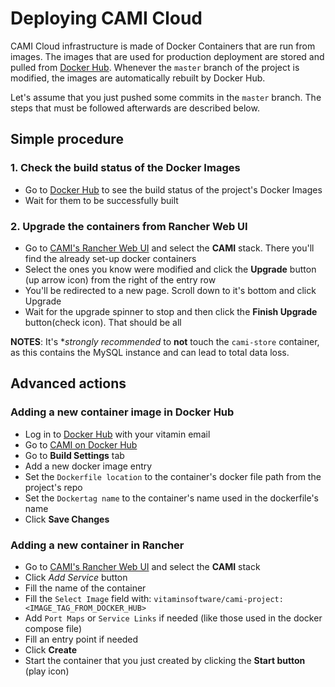 # Deploying CAMI Cloud
CAMI Cloud infrastructure is made of Docker Containers that are run from images. The images that are used for production deployment are stored and pulled from [Docker Hub](https://hub.docker.com/r/vitaminsoftware/cami-project/). Whenever the `master` branch of the project is modified, the images are automatically rebuilt by Docker Hub.

Let's assume that you just pushed some commits in the `master` branch. The steps that must be followed afterwards are described below.

## Simple procedure

### 1. Check the build status of the Docker Images
 * Go to [Docker Hub](https://hub.docker.com/r/vitaminsoftware/cami-project/) to see the build status of the project's Docker Images
* Wait for them to be successfully built

### 2. Upgrade the containers from Rancher Web UI
* Go to [CAMI's Rancher Web UI](http://138.68.92.229:8080/) and select the **CAMI** stack. There you'll find the already set-up docker containers
* Select the ones you know were modified and click the **Upgrade** button (up arrow icon) from the right of the entry row
* You'll be redirected to a new page. Scroll down to it's bottom and click Upgrade
* Wait for the upgrade spinner to stop and then click the **Finish Upgrade** button(check icon). That should be all

**NOTES**: It's **strongly recommended* to **not** touch the `cami-store` container, as this contains the MySQL instance and can lead to total data loss.

## Advanced actions
### Adding a new container image in Docker Hub
* Log in to [Docker Hub](https://hub.docker.com/) with your vitamin email
* Go to [CAMI on Docker Hub](https://hub.docker.com/r/vitaminsoftware/cami-project/)
* Go to **Build Settings** tab
* Add a new docker image entry
* Set the `Dockerfile location` to the container's docker file path from the project's repo
* Set the `Dockertag name` to the container's name used in the dockerfile's name
* Click **Save Changes**

### Adding a new container in Rancher
* Go to [CAMI's Rancher Web UI](http://138.68.92.229:8080/) and select the **CAMI** stack
* Click *Add Service* button
* Fill the name of the container
* Fill the `Select Image` field with: `vitaminsoftware/cami-project:<IMAGE_TAG_FROM_DOCKER_HUB>`
* Add `Port Maps` or `Service Links` if needed (like those used in the docker compose file)
* Fill an entry point if needed
* Click **Create**
* Start the container that you just created by clicking the **Start button** (play icon)